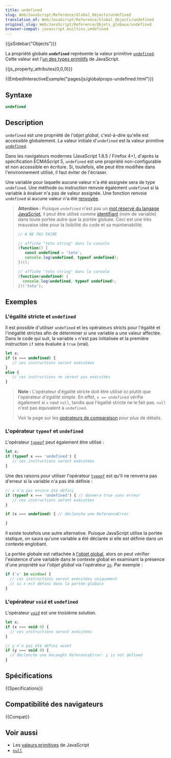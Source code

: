 ```yaml
---
title: undefined
slug: Web/JavaScript/Reference/Global_Objects/undefined
translation_of: Web/JavaScript/Reference/Global_Objects/undefined
original_slug: Web/JavaScript/Reference/Objets_globaux/undefined
browser-compat: javascript.builtins.undefined
---
```

{{jsSidebar("Objects")}}

La propriété globale **`undefined`** représente la valeur primitive [`undefined`](/fr/docs/Glossary/undefined). Cette valeur est l'[un des types primitifs](/fr/docs/Web/JavaScript/Data_structures#le_type_indéfini) de JavaScript.

{{js_property_attributes(0,0,0)}}

{{EmbedInteractiveExample("pages/js/globalprops-undefined.html")}}

## Syntaxe

```js
undefined
```

## Description

`undefined` est une propriété de *l'objet global*, c'est-à-dire qu'elle est accessible globalement. La valeur initiale d'`undefined` est la valeur primitive [`undefined`](/fr/docs/Glossary/undefined).

Dans les navigateurs modernes (JavaScript 1.8.5 / Firefox 4+), d'après la spécification ECMAScript 5, `undefined` est une propriété non-configurable et non accessible en écriture. Si, toutefois, elle peut être modifiée dans l'environnement utilisé, il faut éviter de l'écraser.

Une variable pour laquelle aucune valeur n'a été assignée sera de type `undefined`. Une méthode ou instruction renvoie également `undefined` si la variable à évaluer n'a pas de valeur assignée. Une fonction renvoie `undefined` si aucune valeur n'a été [renvoyée](/fr/docs/Web/JavaScript/Reference/Statements/return).

> **Attention :** Puisque `undefined` n'est pas un [mot réservé du langage JavaScript](/fr/docs/Web/JavaScript/Reference/Lexical_grammar#mots-clés), il peut être utilisé comme [identifiant](/fr/docs/Glossary/Identifier) (nom de variable) dans toute portée autre que la portée globale. Ceci est une très mauvaise idée pour la lisibilité du code et sa maintenabilité.
>
> ```js example-bad
> // À NE PAS FAIRE
>
> // affiche "toto string" dans la console
> (function() {
>    const undefined = 'toto'; 
>    console.log(undefined, typeof undefined); 
> })();
>
> // affiche "toto string" dans la console
> (function(undefined) {
>   console.log(undefined, typeof undefined);
> })('toto');
> ```

## Exemples

### L'égalité stricte et `undefined`

Il est possible d'utiliser `undefined` et les opérateurs stricts pour l'égalité et l'inégalité strictes afin de déterminer si une variable a une valeur affectée. Dans le code qui suit, la variable `x` n'est pas initialisée et la première instruction `if` sera évaluée à `true` (vrai).

```js
let x;
if (x === undefined) {
   // ces instructions seront exécutées
}
else {
   // ces instructions ne seront pas exécutées
}
```

> **Note :** L'opérateur d'égalité stricte doit être utilisé ici plutôt que l'opérateur *d'égalité simple*. En effet, `x == undefined` vérifie également si `x` vaut `null`, tandis que l'égalité stricte ne le fait pas. `null` n'est pas équivalent à `undefined`.
>
> Voir la page sur les [opérateurs de comparaison](/fr/docs/Web/JavaScript/Reference/Operators) pour plus de détails.

### L'opérateur `typeof` et `undefined`

L'opérateur [`typeof`](/fr/docs/Web/JavaScript/Reference/Operators/typeof) peut également être utilisé&nbsp;:

```js
let x;
if (typeof x === 'undefined') {
   // ces instructions seront exécutées
}
```

Une des raisons pour utiliser l'opérateur [`typeof`](/fr/docs/Web/JavaScript/Reference/Operators/typeof) est qu'il ne renverra pas d'erreur si la variable n'a pas été définie&nbsp;:

```js
// x n'a pas encore été défini
if (typeof x === 'undefined') { // donnera true sans erreur
   // ces instructions seront exécutées
}

if (x === undefined) { // déclenche une ReferenceError

}
```

Il existe toutefois une autre alternative. Puisque JavaScript utilise la portée statique, on saura qu'une variable a été déclarée si elle est définie dans un contexte englobant.

La portée globale est rattachée à [l'objet global](/fr/docs/Web/JavaScript/Reference/Global_Objects/globalThis), alors on peut vérifier l'existence d'une variable dans le contexte global en examinant la présence d'une propriété sur *l'objet global* via l'opérateur [`in`](/fr/docs/Web/JavaScript/Reference/Operators/in). Par exemple&nbsp;:

```js
if ('x' in window) {
  // ces instructions seront exécutées uniquement
  // si x est défini dans la portée globale
}
```

### L'opérateur `void` et `undefined`

L'opérateur [`void`](/fr/docs/Web/JavaScript/Reference/Operators/void) est une troisième solution.

```js
let x;
if (x === void 0) {
  // ces instructions seront exécutées
}

// y n'a pas été défini avant
if (y === void 0) {
  // déclenche une Uncaught ReferenceError: y is not defined
}
```

## Spécifications

{{Specifications}}

## Compatibilité des navigateurs

{{Compat}}

## Voir aussi

- Les [valeurs primitives](/fr/docs/Glossary/Primitive) de JavaScript
- [`null`](/fr/docs/Web/JavaScript/Reference/Global_Objects/null)
